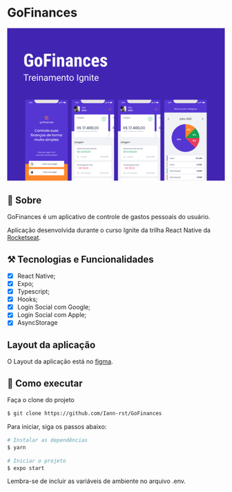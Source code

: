 # GoFinances
<div align="center">
  <img alt="Aplicativo gofinannces" src="./assets/projeto.png">
</div>

## 📌 Sobre
  GoFinances é um aplicativo de controle de gastos pessoais do usuário.
  
  Aplicação desenvolvida durante o curso Ignite da trilha React Native da [Rocketseat](https://www.rocketseat.com.br/index).

## ⚒ Tecnologias e Funcionalidades
  - [x] React Native;
  - [x] Expo;
  - [x] Typescript;
  - [x] Hooks;
  - [x] Login Social com Google;
  - [x] Login Social com Apple;
  - [x] AsyncStorage

## Layout da aplicação
  O Layout da aplicação está no [figma](https://www.figma.com/file/zzcgFJB3SNQTQBcGjhuOei/GoFinances-Ignite?node-id=0%3A1).

## :rocket: Como executar
Faça o clone do projeto

```bash
$ git clone https://github.com/Iann-rst/GoFinances
```
Para iniciar, siga os passos abaixo:

```bash
# Instalar as dependências
$ yarn
```
```bash
# Iniciar o projeto
$ expo start
```
Lembra-se de incluir as variáveis de ambiente no arquivo .env.

